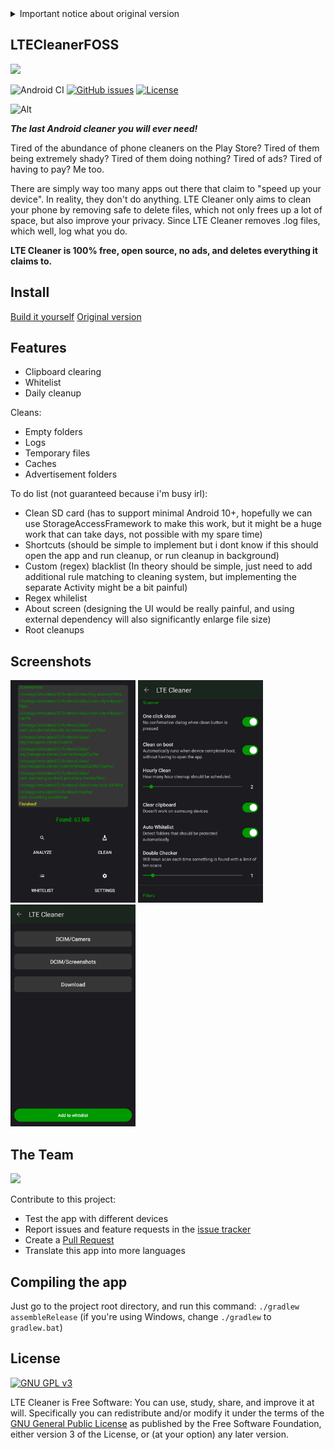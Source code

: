 <details><summary>Important notice about original version</summary>
So I forked LTE Cleaner, that was originally developed by @TheRedSpy15 because
the app has been permanently banned from Play Store at 4 April 2023 due to a screenshot that apparently "deceived" users.
This project initially started as a learning opportunity for @TheRedSpy15 back in 2018 when he was in 10th grade.
After putting ads on the Play Store variant, it becomes a source of monthly income to cover his student debt bill while he was in college.
As a result, @TheRedSpy15 has given up on the project and is unable to continue supporting the F-Droid variant without some compensation.
You can read more in here: https://github.com/TheRedSpy15/LTECleanerFOSS.
Despite hitting 100k users, he is no longer able to devote time to it. Thank you for your support.
</details>

## LTECleanerFOSS
<img src="/Screenshots/1024pxHorizontal.png" width="300">

![Android CI](https://github.com/mdp43140/LTECleanerFOSS/workflows/Android%20CI/badge.svg)
[![GitHub issues](https://img.shields.io/github/issues/mdp43140/LTECleanerFOSS)](/issues)
[![License](https://img.shields.io/github/license/mdp43140/LTECleanerFOSS)](/blob/master/LICENSE)

![Alt](https://repobeats.axiom.co/api/embed/e57b4b0c0e47daffc4e7feb4cff54fa6a1bc4120.svg "Repobeats analytics image")

***The last Android cleaner you will ever need!***

Tired of the abundance of phone cleaners on the Play Store? Tired of
them being extremely shady? Tired of them doing nothing? Tired of ads?
Tired of having to pay? Me too.

There are simply way too many apps out there that claim to "speed up your device". In reality, they don't do anything.
LTE Cleaner only aims to clean your phone by removing safe to delete files, which not only frees up a lot of space, but also improve your privacy. Since LTE Cleaner removes .log files, which well, log what you do.

__LTE Cleaner is 100% free, open source, no ads, and deletes everything it claims to.__

## Install
[Build it yourself](#compiling-the-app)
[Original version](https://github.com/theredspy15/LTECleanerFOSS)

## Features
- Clipboard clearing
- Whitelist
- Daily cleanup

Cleans:
- Empty folders
- Logs
- Temporary files
- Caches
- Advertisement folders

To do list (not guaranteed because i'm busy irl):
- Clean SD card (has to support minimal Android 10+, hopefully we can use StorageAccessFramework to make this work, but it might be a huge work that can take days, not possible with my spare time)
- Shortcuts (should be simple to implement but i dont know if this should open the app and run cleanup, or run cleanup in background)
- Custom (regex) blacklist (In theory should be simple, just need to add additional rule matching to cleaning system, but implementing the separate Activity might be a bit painful)
- Regex whilelist
- About screen (designing the UI would be really painful, and using external dependency will also significantly enlarge file size)
- Root cleanups
<!-- Scan then clean, instead of doing both at the same time (atleast on some devices that i tested on, it lags when there is so many files)-->

## Screenshots
<img src="/Screenshots/ui_main.png" width="200">
<img src="/Screenshots/ui_settings.png" width="200">
<img src="/Screenshots/ui_wl.png" width="200">

## The Team
<a href="https://github.com/mdp43140/LTECleanerFOSS/graphs/contributors">
  <img src="https://contrib.rocks/image?repo=mdp43140/LTECleanerFOSS" />
</a>

Contribute to this project:
- Test the app with different devices
- Report issues and feature requests in the [issue tracker](/issues)
- Create a [Pull Request](https://opensource.guide/how-to-contribute/#opening-a-pull-request)
- Translate this app into more languages

## Compiling the app
Just go to the project root directory, and run this command: ```./gradlew assembleRelease``` (if you're using Windows, change `./gradlew` to `gradlew.bat`)

## License
[![GNU GPL v3](https://www.gnu.org/graphics/gplv3-127x51.png)](https://www.gnu.org/licenses/gpl-3.0.en.html)

LTE Cleaner is Free Software: You can use, study, share, and improve it at
will. Specifically you can redistribute and/or modify it under the terms of the
[GNU General Public License](https://www.gnu.org/licenses/gpl.html) as
published by the Free Software Foundation, either version 3 of the License, or
(at your option) any later version.
